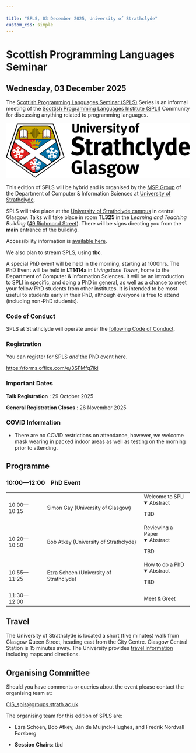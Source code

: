 ```yaml
---

title: "SPLS, 03 December 2025, University of Strathclyde"
custom_css: simple
---
```


# Scottish Programming Languages Seminar

## Wednesday, 03 December 2025

The
[Scottish Programming Languages Seminar (SPLS)](https://scottish-pl-institute.github.io/spls)
Series is an informal meeting of the
[Scottish Programming Languages Institute (SPLI)](https://scottish-pl-institute.github.io/)
Community for discussing anything related to programming languages.

<div class="header">
<a href="https://www.strath.ac.uk">
<img class="logo" src="../../../assets/images/strathclyde.jpg" alt="University of Strathclyde">
</a>
</div>


This edition of SPLS will be hybrid and is organised by the
[MSP Group](https://msp.cis.strath.ac.uk)
of the Department of Computer & Information Sciences at
[University of Strathclyde](https://www.strath.ac.uk).

SPLS will take place at the
[University of Strathclyde campus](https://www.strath.ac.uk/maps/)
in central Glasgow.
Talks will take place in room **TL325** in the *Learning and Teaching Building*
([49 Richmond Street](https://maps.app.goo.gl/bReUXWTAfPWAdSSf6)).
There will be signs directing you from the **main** entrance of the building.

Accessibility information is [available here](https://www.accessable.co.uk/university-of-strathclyde-glasgow/).

We also plan to stream SPLS, using **tbc**.

A special PhD event will be held in the morning, starting at 1000hrs.
The PhD Event will be held in **LT1414a** in *Livingstone Tower*,
home to the Department of Computer & Information Sciences.
It will be an introduction to SPLI in specific,
and doing a PhD in general,
as well as a chance to meet your fellow PhD students from other institutes.
It is intended to be most useful to students early in their PhD, although everyone is free to attend (including non-PhD students).

### Code of Conduct

SPLS at Strathclyde will operate under the [following Code of Conduct](CODE-OF-CONDUCT).


### Registration

You can register for SPLS *and* the PhD event here.

<https://forms.office.com/e/3SFMfg7iki>


### Important Dates

**Talk Registration**
:  29 October 2025


**General Registration Closes**
:  26 November 2025

### COVID Information

+ There are no COVID restrictions on attendance, however, we welcome mask wearing in packed indoor areas as well as testing on the morning prior to attending.

## Programme

### 10:00&mdash;12:00 &nbsp;&nbsp; PhD Event
<table>
<tr>
<td>
10:00&mdash;10:15
</td>
<td class="author"> Simon Gay (University of Glasgow) </td>
<td class="title">
<span>
Welcome to SPLI
</span>
<details open="">
<summary>Abstract</summary>
<p>
TBD

</p>
</details>
</td>
</tr>
<tr>
<td>
10:20&mdash;10:50
</td>
<td class="author"> Bob Atkey (University of Strathclyde) </td>
<td class="title">
<span>
Reviewing a Paper
</span>
<details open="">
<summary>Abstract</summary>
<p>
TBD

</p>
</details>
</td>
</tr>
<tr>
<td>
10:55&mdash;11:25
</td>
<td class="author"> Ezra Schoen (University of Strathclyde) </td>
<td class="title">
<span>
How to do a PhD
</span>
<details open="">
<summary>Abstract</summary>
<p>
TBD

</p>
</details>
</td>
</tr>
<tr>
<td>
11:30&mdash;12:00
</td>
<td class="author"> </td>
<td class="title">
<span>
Meet & Greet
</span>
</td>
</tr>
</table>

## Travel

The University of Strathclyde is located a short (five minutes) walk from Glasgow Queen Street, heading east from the City Centre. Glasgow Central Station is 15 minutes away.
The University provides [travel information](https://www.strath.ac.uk/maps/) including maps and directions.


## Organising Committee

Should you have comments or queries about the event please contact the organising team at:

   CIS_spls@groups.strath.ac.uk

The organising team for this edition of SPLS are:

+ Ezra Schoen, Bob Atkey, Jan de Muijnck-Hughes, and Fredrik Nordvall Forsberg

+ **Session Chairs**: tbd
